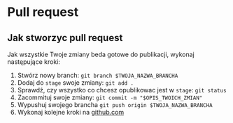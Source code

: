 # Pull request

## Jak stworzyc pull request

Jak wszystkie Twoje zmiany beda gotowe do publikacji, wykonaj następujące kroki:

1. Stwórz nowy branch: `git branch $TWOJA_NAZWA_BRANCHA`
2. Dodaj do `stage` swoje zmiany: `git add .`
3. Sprawdź, czy wszystko co chcesz opublikowac jest w `stage`: `git status`
4. Zacommituj swoje zmiany: `git commit -m "$OPIS_TWOICH_ZMIAN"`
5. Wypushuj swojego brancha `git push origin $TWOJA_NAZWA_BRANCHA`
6. Wykonaj kolejne kroki na [github.com](https://docs.github.com/en/pull-requests/collaborating-with-pull-requests/proposing-changes-to-your-work-with-pull-requests/creating-a-pull-request#creating-the-pull-request)